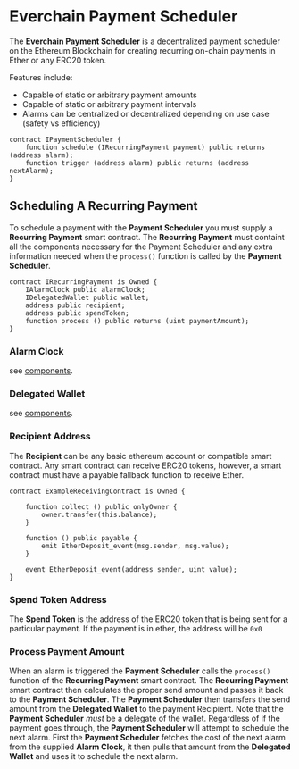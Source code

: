 # Everchain Payment Scheduler

The **Everchain Payment Scheduler** is a decentralized payment scheduler on the Ethereum Blockchain for creating recurring on-chain payments in Ether or any ERC20 token.

Features include:

- Capable of static or arbitrary payment amounts
- Capable of static or arbitrary payment intervals
- Alarms can be centralized or decentralized depending on use case (safety vs efficiency)

```
contract IPaymentScheduler {
    function schedule (IRecurringPayment payment) public returns (address alarm);
    function trigger (address alarm) public returns (address nextAlarm);
}
```

## Scheduling A Recurring Payment

To schedule a payment with the **Payment Scheduler** you must supply a **Recurring Payment** smart contract. The **Recurring Payment** must containt all the components necessary for the Payment Scheduler and any extra information needed when the `process()` function is called by the **Payment Scheduler**.

```
contract IRecurringPayment is Owned {
    IAlarmClock public alarmClock;
    IDelegatedWallet public wallet;
    address public recipient;
    address public spendToken;
    function process () public returns (uint paymentAmount);
}
```

### Alarm Clock

see [components](../components).

### Delegated Wallet

see [components](../components).

### Recipient Address

The **Recipient** can be any basic ethereum account or compatible smart contract. Any smart contract can receive ERC20 tokens, however, a smart contract must have a payable fallback function to receive Ether.

```
contract ExampleReceivingContract is Owned {
    
    function collect () public onlyOwner {
        owner.transfer(this.balance);
    }
    
    function () public payable {
        emit EtherDeposit_event(msg.sender, msg.value);
    }
    
    event EtherDeposit_event(address sender, uint value);
}
```

### Spend Token Address

The **Spend Token** is the address of the ERC20 token that is being sent for a particular payment. If the payment is in ether, the address will be `0x0`

### Process Payment Amount

When an alarm is triggered the **Payment Scheduler** calls the `process()` function of the **Recurring Payment** smart contract. The **Recurring Payment** smart contract then calculates the proper send amount and passes it back to the **Payment Scheduler**. The **Payment Scheduler** then transfers the send amount from the **Delegated Wallet** to the payment Recipient. Note that the **Payment Scheduler** *must* be a delegate of the wallet. Regardless of if the payment goes through, the **Payment Scheduler** will attempt to schedule the next alarm. First the **Payment Scheduler** fetches the cost of the next alarm from the supplied **Alarm Clock**, it then pulls that amount from the **Delegated Wallet** and uses it to schedule the next alarm.
